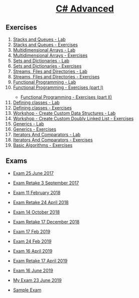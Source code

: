 # <a href="https://softuni.bg/trainings/2348/csharp-advanced-may-2019" rel="C# Advanced"><p align="center"> C# Advanced<p>
</a>

## Exercises

<ol>
<li><a href="https://github.com/vesy53/SoftUni/tree/master/C%23%20Advanced/C%23Adanced/LabEndExercises/01.StacksAndQueuesLab" > Stacks and Queues - Lab </a></li>

<li><a href="https://github.com/vesy53/SoftUni/tree/master/C%23%20Advanced/C%23Adanced/LabEndExercises/02.StacksAndQueuesExercise" > Stacks and Queues - Exercises </a></li>

<li><a href="https://github.com/vesy53/SoftUni/tree/master/C%23%20Advanced/C%23Adanced/LabEndExercises/03.MultidimensionalArraysLab" > Multidimensional Arrays - Lab  </a></li>

<li><a href="https://github.com/vesy53/SoftUni/tree/master/C%23%20Advanced/C%23Adanced/LabEndExercises/04.MultidimensionalArraysExercise" > Multidimensional Arrays - Exercises  </a></li> 

<li><a href="https://github.com/vesy53/SoftUni/tree/master/C%23%20Advanced/C%23Adanced/LabEndExercises/05.SetsAndDictionariesAdvancedLab" > Sets and Dictionaries - Lab </a></li>


<li><a href="https://github.com/vesy53/SoftUni/tree/master/C%23%20Advanced/C%23Adanced/LabEndExercises/06.SetsAndDictionariesAdvancedExercise" > Sets and Dictionaries - Exercises </a></li>

<li><a href="https://github.com/vesy53/SoftUni/tree/master/C%23%20Advanced/C%23Adanced/LabEndExercises/07.StreamsFilesAndDirectoriesLab" > Streams, Files and Directories - Lab </a></li>


<li><a href="https://github.com/vesy53/SoftUni/tree/master/C%23%20Advanced/C%23Adanced/LabEndExercises/08.StreamsFilesAndDirectoriesExercise" > Streams, Files and Directories - Exercises  </a></li>


<li><a href="https://github.com/vesy53/SoftUni/tree/master/C%23%20Advanced/C%23Adanced/LabEndExercises/09.FunctionalProgrammingLab" > Functional Programming - Lab  </a></li>


<li><a href="https://github.com/vesy53/SoftUni/tree/master/C%23%20Advanced/C%23Adanced/LabEndExercises/10.01.FunctionalProgrammingExercises" > Functional Programming - Exercises (part I) </a></li>


- <a href="https://github.com/vesy53/SoftUni/tree/master/C%23%20Advanced/C%23Adanced/LabEndExercises/10.02.FunctionalProgrammingExercises" > Functional Programming - Exercises (part II) </a></li>

<li><a href="https://github.com/vesy53/SoftUni/tree/master/C%23%20Advanced/C%23Adanced/LabEndExercises/11.DefiningClassesLab" > Defining classes - Lab </a></li>


<li><a href="https://github.com/vesy53/SoftUni/tree/master/C%23%20Advanced/C%23Adanced/LabEndExercises/12.DefiningClassesExercise" > Defining classes - Exercises </a></li>


<li><a href="https://github.com/vesy53/SoftUni/tree/master/C%23%20Advanced/C%23Adanced/LabEndExercises/13.Workshop" > Workshop - Create Custom Data Structures - Lab </a></li>


<li><a href="https://github.com/vesy53/SoftUni/tree/master/C%23%20Advanced/C%23Adanced/LabEndExercises/14.Workshop" > Workshop - Create Custom Doubly Linked List - Exercises </a></li>


<li><a href="https://github.com/vesy53/SoftUni/tree/master/C%23%20Advanced/C%23Adanced/LabEndExercises/15.GenericsLab" > Generics - Lab </a></li>


<li><a href="https://github.com/vesy53/SoftUni/tree/master/C%23%20Advanced/C%23Adanced/LabEndExercises/16.GenericsExercises" > Generics - Exercises </a>


</li>

<li><a href="https://github.com/vesy53/SoftUni/tree/master/C%23%20Advanced/C%23Adanced/LabEndExercises/17.IteratorsAndComparatorsLab" > Iterators And Comparators - Lab </a>


</li>

<li><a href="https://github.com/vesy53/SoftUni/tree/master/C%23%20Advanced/C%23Adanced/LabEndExercises/18.IteratorsAndComparatorsExercise" > Iterators And Comparators - Exercises </a></li>

<li><a href="https://github.com/vesy53/SoftUni/tree/master/C%23%20Advanced/C%23Adanced/LabEndExercises/19.BasicAlgorithmsExercise" > Basic Algorithms - Exercises </a>


</li>
</ol>

## Exams

- <a href="https://github.com/vesy53/SoftUni/tree/master/C%23%20Advanced/C%23Adanced/Exams/Exam25June2017" > Exam 25 June 2017 </a>


</li>

- <a href="https://github.com/vesy53/SoftUni/tree/master/C%23%20Advanced/C%23Adanced/Exams/ExamRetake3September2017" > Exam Retake 3 September 2017 </a>


</li>

- <a href="https://github.com/vesy53/SoftUni/tree/master/C%23%20Advanced/C%23Adanced/Exams/Exam11February2018" > Exam 11 February 2018 </a>


</li>

- <a href="https://github.com/vesy53/SoftUni/tree/master/C%23%20Advanced/C%23Adanced/Exams/ExamRetake24April2018" > Exam Retake 24 April 2018 </a>


</li>

- <a href="https://github.com/vesy53/SoftUni/tree/master/C%23%20Advanced/C%23Adanced/Exams/Exam14October2018" > Exam 14 October 2018 </a>


</li>

- <a href="https://github.com/vesy53/SoftUni/tree/master/C%23%20Advanced/C%23Adanced/Exams/ExamRetake17December2018" > Exam Retake 17 December 2018 </a>


</li>

- <a href="https://github.com/vesy53/SoftUni/tree/master/C%23%20Advanced/C%23Adanced/Exams/Exam17Feb2019" > Exam 17 Feb 2019 </a>


</li>

- <a href="https://github.com/vesy53/SoftUni/tree/master/C%23%20Advanced/C%23Adanced/Exams/Exam24February2019" > Exam 24 Feb 2019 </a>


</li>

- <a href="https://github.com/vesy53/SoftUni/tree/master/C%23%20Advanced/C%23Adanced/Exams/Exam16April2019" > Exam 16 April 2019 </a>


</li>

- <a href="https://github.com/vesy53/SoftUni/tree/master/C%23%20Advanced/C%23Adanced/Exams/ExamRetake17April2019" > Exam Retake 17 April 2019 </a>


</li>

- <a href="https://github.com/vesy53/SoftUni/tree/master/C%23%20Advanced/C%23Adanced/Exams/DemoExam16June2019" > Exam 16 June 2019 </a>


</li>

- <a href="https://github.com/vesy53/SoftUni/tree/master/C%23%20Advanced/C%23Adanced/Exams/MyExam23June2019" > My Exam 23 June 2019 </a>


</li>

- <a href="https://github.com/vesy53/SoftUni/tree/master/C%23%20Advanced/C%23Adanced/Exams/SampleExam" > Sample Exam </a>


</li>

















 
